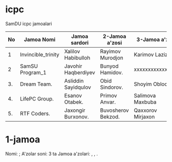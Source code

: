# icpc

SamDU icpc jamoalari



| No | Jamoa Nomi         | Jamoa sardori       | 2-Jamoa a'zosi      | 3-Jamoa a'zosi   | Qo'shimcha a'zo | Murabbiy |
|----|--------------------|---------------------|---------------------|------------------|-------------------------|------------------|
| 1  | Invincible_trinity | Xalilov Habibulloh  | Rayimov Murodjon    | Karimov Lazizbek | yo'q                    | Nazarov Fayzullo |
| 2  | SamSU Program_1    | Javohir Haqberdiyev | Bunyod Hamidov.     | xxxxxxxxxxxxxxxx | Rustam Omonov           | Nazarov Fayzullo |
| 3. | Dream Team.        | Asliddin Sayidqulov | Obid Sindorov.      | Shoyim Obloqulov | yo'q.                   | Nazarov Fayzullo |
| 4. | LifePC Group.      | Esanov Otabek.      | Primov Anvar.       | Salimova Maxbuba | yo'q                    | Nazarov Fayzullo |
| 5. | RTF Coders.         | Jaxongir Burxonov.  | Buvosherov Bekzod.  | Qaxxorov Mirjaxon| yo'q.                   | Nazarov Fayzullo |



  
# 1-jamoa 
Nomi: ;
A'zolar soni: 3 ta
Jamoa a'zolari: , , .

